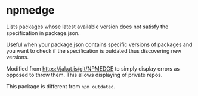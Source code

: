 # npmedge

Lists packages whose latest available version does not satisfy the specification in package.json.

Useful when your package.json contains specific versions of packages and you want to check if the specification is outdated thus discovering new versions.

Modified from https://jakut.is/git/NPMEDGE to simply display errors as opposed to throw them. This allows displaying of private repos.

This package is different from `npm outdated`.
